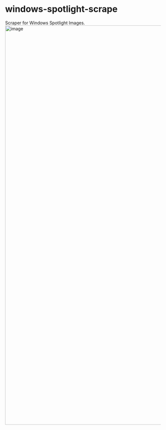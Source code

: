 # windows-spotlight-scrape
Scraper for Windows Spotlight Images.
<img width="1291" alt="image" src="https://github.com/user-attachments/assets/da18f656-2729-4bdd-88e9-83813c0be80e" />
